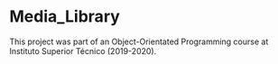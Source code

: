# Media_Library

This project was part of an Object-Orientated Programming course at Instituto Superior Técnico (2019-2020).

